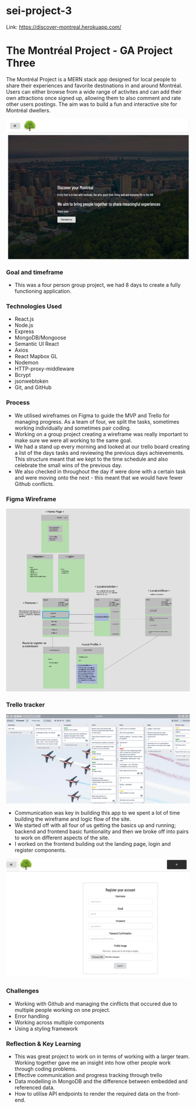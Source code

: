 # sei-project-3

Link: https://discover-montreal.herokuapp.com/

# The Montréal Project - GA Project Three

The Montréal Project is a MERN stack app designed for local people to share their experiences and favorite destinations in and around Montréal. Users can either browse from a wide range of activites and can add their own attractions once signed up, allowing them to also comment and rate other users postings. The aim was to build a fun and interactive site for Montréal dwellers. 

![Wireframe Screenshot](frontend/assets/p3h.png)

### Goal and timeframe 

- This was a four person group project, we had 8 days to create a fully functioning application.

### Technologies Used
- React.js
- Node.js
- Express
- MongoDB/Mongoose
- Semantic UI React
- Axios
- React Mapbox GL
- Nodemon
- HTTP-proxy-middleware
- Bcrypt
- jsonwebtoken
- Git, and GitHub

### Process

- We utilised wireframes on Figma to guide the MVP and Trello for managing progress. As a team of four, we split the tasks, sometimes working individually and sometimes pair       coding. 
- Working on a group project creating a wireframe was really important to make sure we were all working to the same goal.
- We had a stand up every morning and looked at our trello board creating a list of the days tasks and reviewing the previous days achievements. This structure meant that we kept to the time schedule and also celebrate the small wins of the previous day. 
- We also checked in throughout the day if were done with a certain task and were moving onto the next - this meant that we would have fewer Github conflicts. 


### Figma Wireframe

![Wireframe Screenshot](frontend/assets/p3.png)


### Trello tracker 


![Wireframe Screenshot](frontend/assets/trello.png)


- Communication was key in building this app to we spent a lot of time building the wireframe and logic flow of the site. 
- We started off with all four of us getting the basics up and running; backend and frontend basic funtionality and then we broke off into pairs to work on different aspects of   the site. 
- I worked on the frontend building out the landing page, login and register components. 

![Wireframe Screenshot](frontend/assets/p3l.png)

### Challenges 
- Working with Github and managing the cinflicts that occured due to multiple people working on one project. 
- Error handling 
- Working across multiple components 
- Using a styling framework

### Reflection & Key Learning 

- This was great project to work on in terms of working with a larger team. Working together gave me an insight into how other people work through coding problems. 
- Effective communication and progress tracking through trello
- Data modelling in MongoDB and the difference between embedded and referenced data.
- How to utilise API endpoints to render the required data on the front-end.


 
